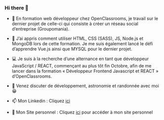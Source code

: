 ### Hi there 👋

- 🔭 En formation web développeur chez OpenClassrooms, je travail sur le dernier projet de celle-ci qui consiste à créer un réseau social d’entreprise (Groupomania).

- 🌱 J’ai appris comment utiliser HTML, CSS (SASS), JS, Node.js et MongoDB lors de cette formation. Je me suis également lancé le défi d’apprendre Vue.js ainsi que MYSQL pour le dernier projet.

- 💻 Je suis à la recherche d’une alternance en tant que développeur JavaScript / REACT, commençant au plus tôt fin Octobre, afin de me lancer dans la formation « Développeur Frontend Javascript et REACT » d’OpenClassrooms.

- 💬 Venez discuter de développement, astronomie et randonnée avec moi 😁

- 📫 Mon Linkedin : 
      Cliquez [ici](https://www.linkedin.com/in/r%C3%A9mi-pince-4b594b22a/)

- 📱 Mon Site personnel : 
      Cliquez [ici](https://portfolio-remi.fr/) pour accéder à mon site personnel
      
